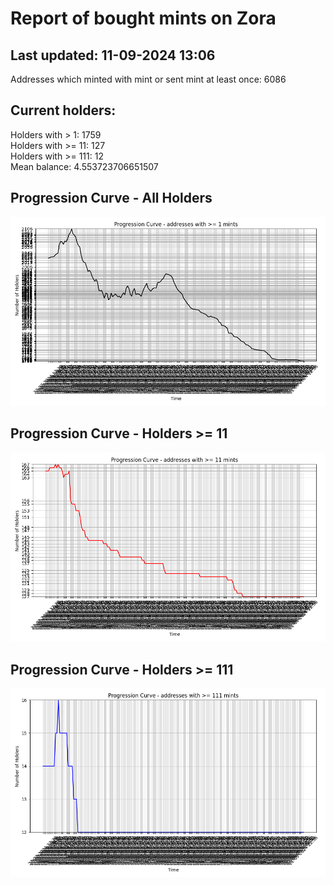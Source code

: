 # Report of bought mints on Zora
## Last updated: 11-09-2024 13:06
Addresses which minted with mint or sent mint at least once: 6086

## Current holders:
Holders with > 1: 1759  
Holders with >= 11: 127  
Holders with >= 111: 12  
Mean balance: 4.553723706651507  

## Progression Curve - All Holders
![addresses with >= 1 mint](progression_curve_all.png)
## Progression Curve - Holders >= 11
![addresses with >= 11 mints](progression_curve_gt_11.png)
## Progression Curve - Holders >= 111
![addresses with >= 111 mints](progression_curve_gt_111.png)
